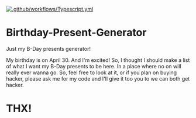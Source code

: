 [![.github/workflows/Typescript.yml](https://github.com/darkdarcool/Birthday-Present-Generator/actions/workflows/Typescript.yml/badge.svg)](https://github.com/darkdarcool/Birthday-Present-Generator/actions/workflows/Typescript.yml)
# Birthday-Present-Generator
Just my B-Day presents generator!

My birthday is on April 30. And I'm excited! So, I thought I should make a list of what I want my B-Day presents to be here. In a place where no on will really ever wanna go. So, feel free to look at it, or if you plan on buying hacker, please ask me for my code and I'll give it too you to we can both get hacker.


# THX!
